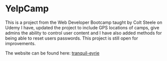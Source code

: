 # YelpCamp


This is a project from the Web Developer Bootcamp taught by Colt Steele on Udemy I have, updated the project to include GPS locations of camps, give admins the ability to control user content and I have also added methods for being able to reset users passwords. This project is still open for improvements.


The website can be found here: [tranquil-eyrie](https://tranquil-eyrie-17777.herokuapp.com/)
